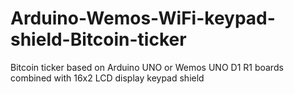 # Arduino-Wemos-WiFi-keypad-shield-Bitcoin-ticker
Bitcoin ticker based on Arduino UNO or Wemos UNO D1 R1 boards combined with 16x2 LCD display keypad shield
